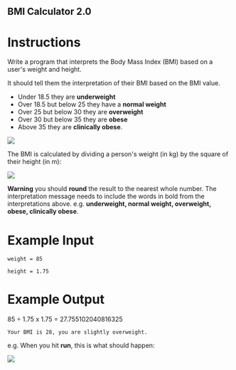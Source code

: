 ## BMI Calculator 2.0

# Instructions

Write a program that interprets the Body Mass Index (BMI) based on a user's weight and height.

It should tell them the interpretation of their BMI based on the BMI value.

- Under 18.5 they are **underweight**
- Over 18.5 but below 25 they have a **normal weight**
- Over 25 but below 30 they are **overweight**
- Over 30 but below 35 they are **obese**
- Above 35 they are **clinically obese**.

![](https://cdn.fs.teachablecdn.com/qTOp8afxSkGfU5YGYf36)

The BMI is calculated by dividing a person's weight (in kg) by the square of their height (in m):

![](https://cdn.fs.teachablecdn.com/jKHjnLrNQjqzdz3MTMyv)

**Warning** you should **round** the result to the nearest whole number. The interpretation message needs to include the words in bold from the interpretations above. e.g. **underweight, normal weight,  overweight, obese, clinically obese**. 

# Example Input

```
weight = 85
```

```
height = 1.75
```

# Example Output

85 ÷ 1.75 x 1.75 =  27.755102040816325

```
Your BMI is 28, you are slightly overweight.
```

e.g. When you hit **run**, this is what should happen:   

![](https://cdn.fs.teachablecdn.com/mGRynIETXuVqoDk8unci)





